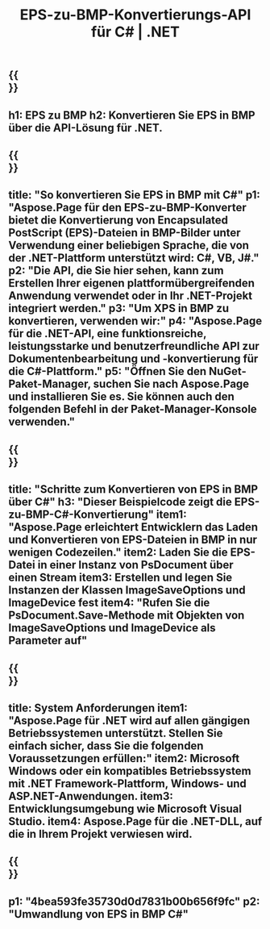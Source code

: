 ﻿---
translation: true
template: /_templates/_conversion-child-net.md
title: EPS-zu-BMP-Konvertierungs-API für C# |  .NET
url: /net/conversion/eps-to-bmp/
description: Beispielcode für die Konvertierung von EPS in BMP C#. Verwenden Sie API-Codeausschnitte für die Stapelkonvertierung von EPS-Dateien in BMP innerhalb von VB.NET, Asp.NET oder einer beliebigen .NET-basierten Anwendung.
informat: EPS
outformat: BMP
otherformats: XPS PS
---

{{<section banner>}}
---
h1: EPS zu BMP
h2: Konvertieren Sie EPS in BMP über die API-Lösung für .NET.
---

{{<section overview>}}
---
title: "So konvertieren Sie EPS in BMP mit C#"
p1: "Aspose.Page für den EPS-zu-BMP-Konverter bietet die Konvertierung von Encapsulated PostScript (EPS)-Dateien in BMP-Bilder unter Verwendung einer beliebigen Sprache, die von der .NET-Plattform unterstützt wird: C#, VB, J#."
p2: "Die API, die Sie hier sehen, kann zum Erstellen Ihrer eigenen plattformübergreifenden Anwendung verwendet oder in Ihr .NET-Projekt integriert werden."
p3: "Um XPS in BMP zu konvertieren, verwenden wir:"
p4: "Aspose.Page für die .NET-API, eine funktionsreiche, leistungsstarke und benutzerfreundliche API zur Dokumentenbearbeitung und -konvertierung für die C#-Plattform."
p5: "Öffnen Sie den NuGet-Paket-Manager, suchen Sie nach Aspose.Page und installieren Sie es. Sie können auch den folgenden Befehl in der Paket-Manager-Konsole verwenden."
---

{{<section feature1>}}
---
title: "Schritte zum Konvertieren von EPS in BMP über C#"
h3: "Dieser Beispielcode zeigt die EPS-zu-BMP-C#-Konvertierung"
item1: "Aspose.Page erleichtert Entwicklern das Laden und Konvertieren von EPS-Dateien in BMP in nur wenigen Codezeilen."
item2: Laden Sie die EPS-Datei in einer Instanz von PsDocument über einen Stream
item3: Erstellen und legen Sie Instanzen der Klassen ImageSaveOptions und ImageDevice fest
item4: "Rufen Sie die PsDocument.Save-Methode mit Objekten von ImageSaveOptions und ImageDevice als Parameter auf"
---

{{<section feature2>}}
---
title: System Anforderungen
item1: "Aspose.Page für .NET wird auf allen gängigen Betriebssystemen unterstützt. Stellen Sie einfach sicher, dass Sie die folgenden Voraussetzungen erfüllen:"
item2: Microsoft Windows oder ein kompatibles Betriebssystem mit .NET Framework-Plattform, Windows- und ASP.NET-Anwendungen.
item3: Entwicklungsumgebung wie Microsoft Visual Studio.
item4: Aspose.Page für die .NET-DLL, auf die in Ihrem Projekt verwiesen wird.
---

{{<section gist>}}
---
p1: "4bea593fe35730d0d7831b00b656f9fc"
p2: "Umwandlung von EPS in BMP C#"
---
